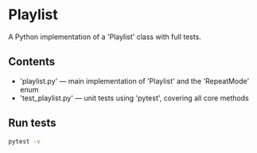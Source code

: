 # Playlist

A Python implementation of a 'Playlist' class with full tests.

## Contents
- 'playlist.py' — main implementation of 'Playlist' and the 'RepeatMode' enum  
- 'test_playlist.py' — unit tests using 'pytest', covering all core methods  

## Run tests
```bash
pytest -v
